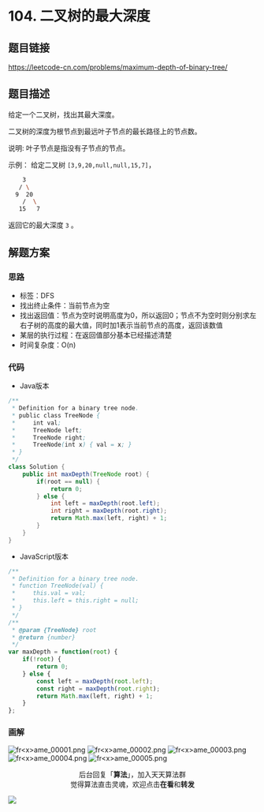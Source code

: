 # 104. 二叉树的最大深度

## 题目链接

https://leetcode-cn.com/problems/maximum-depth-of-binary-tree/

## 题目描述

给定一个二叉树，找出其最大深度。

二叉树的深度为根节点到最远叶子节点的最长路径上的节点数。

说明: 叶子节点是指没有子节点的节点。

示例：
给定二叉树 `[3,9,20,null,null,15,7]`，

```bash
    3
   / \
  9  20
    /  \
   15   7
```

返回它的最大深度 `3` 。

## 解题方案

### 思路

- 标签：DFS
- 找出终止条件：当前节点为空
- 找出返回值：节点为空时说明高度为0，所以返回0；节点不为空时则分别求左右子树的高度的最大值，同时加1表示当前节点的高度，返回该数值
- 某层的执行过程：在返回值部分基本已经描述清楚
- 时间复杂度：O(n)

### 代码

- Java版本

```Java
/**
 * Definition for a binary tree node.
 * public class TreeNode {
 *     int val;
 *     TreeNode left;
 *     TreeNode right;
 *     TreeNode(int x) { val = x; }
 * }
 */
class Solution {
    public int maxDepth(TreeNode root) {
        if(root == null) {
            return 0;
        } else {
            int left = maxDepth(root.left);
            int right = maxDepth(root.right);
            return Math.max(left, right) + 1;
        }
    }
}
```

- JavaScript版本

```JavaScript
/**
 * Definition for a binary tree node.
 * function TreeNode(val) {
 *     this.val = val;
 *     this.left = this.right = null;
 * }
 */
/**
 * @param {TreeNode} root
 * @return {number}
 */
var maxDepth = function(root) {
    if(!root) {
        return 0;
    } else {
        const left = maxDepth(root.left);
        const right = maxDepth(root.right);
        return Math.max(left, right) + 1;
    }
};
```


### 画解

![fr&lt;x&gt;ame_00001.png](https://i.loli.net/2019/06/26/5d12ca4e2149563662.png)
![fr&lt;x&gt;ame_00002.png](https://i.loli.net/2019/06/26/5d12ca4e1bf6185961.png)
![fr&lt;x&gt;ame_00003.png](https://i.loli.net/2019/06/26/5d12ca4e1e52d13512.png)
![fr&lt;x&gt;ame_00004.png](https://i.loli.net/2019/06/26/5d12ca4e4082152185.png)
![fr&lt;x&gt;ame_00005.png](https://i.loli.net/2019/06/26/5d12ca4e6fc8b63253.png)




<span style="display:block;text-align:center;">后台回复「<strong>算法</strong>」，加入天天算法群</span>
<span style="display:block;text-align:center;">觉得算法直击灵魂，欢迎点击<strong>在看</strong>和<strong>转发</strong></span>

![](https://i.loli.net/2019/05/20/5ce23b33cc01d73486.gif)
